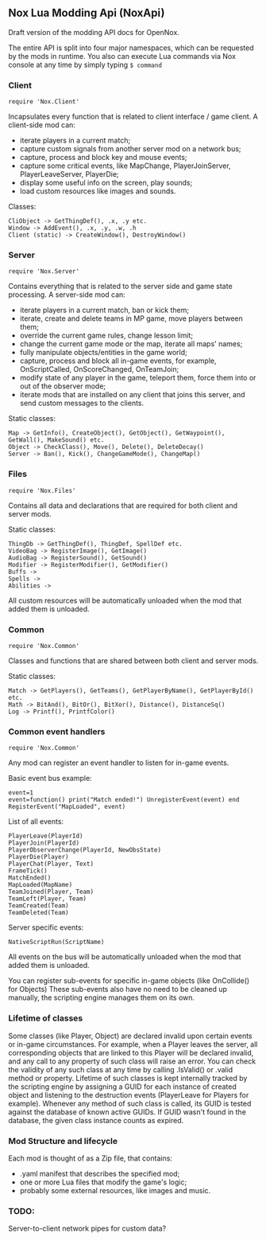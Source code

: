 ## Nox Lua Modding Api (NoxApi)

Draft version of the modding API docs for OpenNox.

The entire API is split into four major namespaces, which can be requested by the mods in runtime.
You also can execute Lua commands via Nox console at any time by simply typing `$ command`

### Client 

```
require 'Nox.Client'
```
Incapsulates every function that is related to client interface / game client.
A client-side mod can: 
* iterate players in a current match;
* capture custom signals from another server mod on a network bus;
* capture, process and block key and mouse events;
* capture some critical events, like MapChange, PlayerJoinServer, PlayerLeaveServer, PlayerDie;
* display some useful info on the screen, play sounds;
* load custom resources like images and sounds. 

Classes:
```
CliObject -> GetThingDef(), .x, .y etc.
Window -> AddEvent(), .x, .y, .w, .h
Client (static) -> CreateWindow(), DestroyWindow()
```

### Server

```
require 'Nox.Server'
```
Contains everything that is related to the server side and game state processing.
A server-side mod can: 
* iterate players in a current match, ban or kick them;
* iterate, create and delete teams in MP game, move players between them;
* override the current game rules, change lesson limit;
* change the current game mode or the map, iterate all maps' names;
* fully manipulate objects/entities in the game world;
* capture, process and block all in-game events, for example, OnScriptCalled, OnScoreChanged, OnTeamJoin;
* modify state of any player in the game, teleport them, force them into or out of the observer mode;
* iterate mods that are installed on any client that joins this server, and send custom messages to the clients.

Static classes:
```
Map -> GetInfo(), CreateObject(), GetObject(), GetWaypoint(), GetWall(), MakeSound() etc.
Object -> CheckClass(), Move(), Delete(), DeleteDecay() 
Server -> Ban(), Kick(), ChangeGameMode(), ChangeMap()
```
### Files

```
require 'Nox.Files'
```
Contains all data and declarations that are required for both client and server mods.

Static classes:
```
ThingDb -> GetThingDef(), ThingDef, SpellDef etc.
VideoBag -> RegisterImage(), GetImage()
AudioBag -> RegisterSound(), GetSound()
Modifier -> RegisterModifier(), GetModifier()
Buffs -> 
Spells ->
Abilities ->
```

All custom resources will be automatically unloaded when the mod that added them is unloaded.


### Common

```
require 'Nox.Common'
```
Classes and functions that are shared between both client and server mods.

Static classes:
```
Match -> GetPlayers(), GetTeams(), GetPlayerByName(), GetPlayerById() etc.
Math -> BitAnd(), BitOr(), BitXor(), Distance(), DistanceSq()
Log -> Printf(), PrintfColor()
```

### Common event handlers

```
require 'Nox.Common'
```
Any mod can register an event handler to listen for in-game events.

Basic event bus example:
```
event=1
event=function() print("Match ended!") UnregisterEvent(event) end
RegisterEvent("MapLoaded", event)
```

List of all events:
```
PlayerLeave(PlayerId)
PlayerJoin(PlayerId)
PlayerObserverChange(PlayerId, NewObsState)
PlayerDie(Player)
PlayerChat(Player, Text)
FrameTick()
MatchEnded()
MapLoaded(MapName)
TeamJoined(Player, Team)
TeamLeft(Player, Team)
TeamCreated(Team)
TeamDeleted(Team)
```

Server specific events:
```
NativeScriptRun(ScriptName)
```

All events on the bus will be automatically unloaded when the mod that added them is unloaded.

You can register sub-events for specific in-game objects (like OnCollide() for Objects)
These sub-events also have no need to be cleaned up manually, the scripting engine manages them on its own.


### Lifetime of classes

Some classes (like Player, Object) are declared invalid upon certain events or in-game circumstances.
For example, when a Player leaves the server, all corresponding objects that are linked to this Player will be declared invalid, and any call to any property of such class will raise an error.
You can check the validity of any such class at any time by calling .IsValid() or .valid method or property.
Lifetime of such classes is kept internally tracked by the scripting engine by assigning a GUID for each instance of created object and listening to the destruction events (PlayerLeave for Players for example).
Whenever any method of such class is called, its GUID is tested against the database of known active GUIDs.
If GUID wasn't found in the database, the given class instance counts as expired.

### Mod Structure and lifecycle

Each mod is thought of as a Zip file, that contains: 
* .yaml manifest that describes the specified mod;
* one or more Lua files that modify the game's logic;
* probably some external resources, like images and music.

### TODO:

Server-to-client network pipes for custom data?



